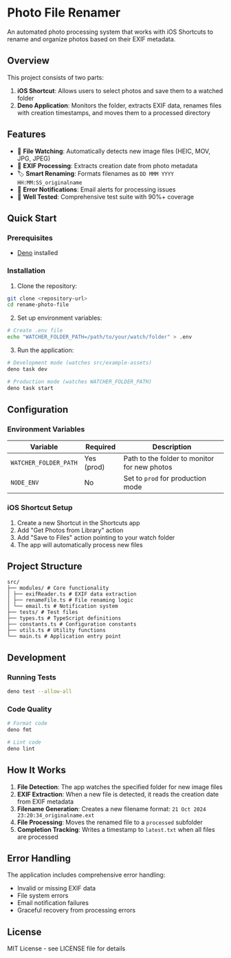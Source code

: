 # Photo File Renamer

An automated photo processing system that works with iOS Shortcuts to rename and organize photos based on their EXIF metadata.

## Overview

This project consists of two parts:

1. **iOS Shortcut**: Allows users to select photos and save them to a watched folder
2. **Deno Application**: Monitors the folder, extracts EXIF data, renames files with creation timestamps, and moves them to a processed directory

## Features

- 📁 **File Watching**: Automatically detects new image files (HEIC, MOV, JPG, JPEG)
- 📸 **EXIF Processing**: Extracts creation date from photo metadata
- 🏷️ **Smart Renaming**: Formats filenames as `DD MMM YYYY HH:MM:SS_originalname`
- 📧 **Error Notifications**: Email alerts for processing issues
- 🧪 **Well Tested**: Comprehensive test suite with 90%+ coverage

## Quick Start

### Prerequisites

- [Deno](https://deno.land/) installed

### Installation

1. Clone the repository:

```bash
git clone <repository-url>
cd rename-photo-file
```

2. Set up environment variables:

```bash
# Create .env file
echo "WATCHER_FOLDER_PATH=/path/to/your/watch/folder" > .env
```

3. Run the application:

```bash
# Development mode (watches src/example-assets)
deno task dev

# Production mode (watches WATCHER_FOLDER_PATH)
deno task start
```

## Configuration

### Environment Variables

| Variable | Required | Description |
|----------|----------|-------------|
| `WATCHER_FOLDER_PATH` | Yes (prod) | Path to the folder to monitor for new photos |
| `NODE_ENV` | No | Set to `prod` for production mode |

### iOS Shortcut Setup

1. Create a new Shortcut in the Shortcuts app
2. Add "Get Photos from Library" action
3. Add "Save to Files" action pointing to your watch folder
4. The app will automatically process new files

## Project Structure

```text
src/
├── modules/ # Core functionality
│ ├── exifReader.ts # EXIF data extraction
│ ├── renameFile.ts # File renaming logic
│ └── email.ts # Notification system
├── tests/ # Test files
├── types.ts # TypeScript definitions
├── constants.ts # Configuration constants
├── utils.ts # Utility functions
└── main.ts # Application entry point
```

## Development

### Running Tests

```bash
deno test --allow-all
```

### Code Quality

```bash
# Format code
deno fmt

# Lint code
deno lint
```

## How It Works

1. **File Detection**: The app watches the specified folder for new image files
2. **EXIF Extraction**: When a new file is detected, it reads the creation date from EXIF metadata
3. **Filename Generation**: Creates a new filename format: `21 Oct 2024 23:20:34_originalname.ext`
4. **File Processing**: Moves the renamed file to a `processed` subfolder
5. **Completion Tracking**: Writes a timestamp to `latest.txt` when all files are processed

## Error Handling

The application includes comprehensive error handling:

- Invalid or missing EXIF data
- File system errors
- Email notification failures
- Graceful recovery from processing errors

## License

MIT License - see LICENSE file for details
